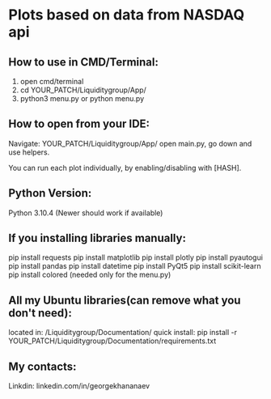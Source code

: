 # Plots based on data from NASDAQ api

## How to use in CMD/Terminal:

1. open cmd/terminal
2. cd YOUR_PATCH/Liquiditygroup/App/
3. python3 menu.py or python menu.py

## How to open from your IDE:

Navigate: YOUR_PATCH/Liquiditygroup/App/
open main.py, go down and use helpers.

You can run each plot individually, by enabling/disabling with [HASH].

## Python Version:

Python 3.10.4 (Newer should work if available)

## If you installing libraries manually:

pip install requests
pip install matplotlib
pip install plotly
pip install pyautogui
pip install pandas
pip install datetime
pip install PyQt5
pip install scikit-learn
pip install colored (needed only for the menu.py)

## All my Ubuntu libraries(can remove what you don't need):

located in: /Liquiditygroup/Documentation/
quick install: pip install -r YOUR_PATCH/Liquiditygroup/Documentation/requirements.txt

## My contacts:

Linkdin: linkedin.com/in/georgekhananaev

